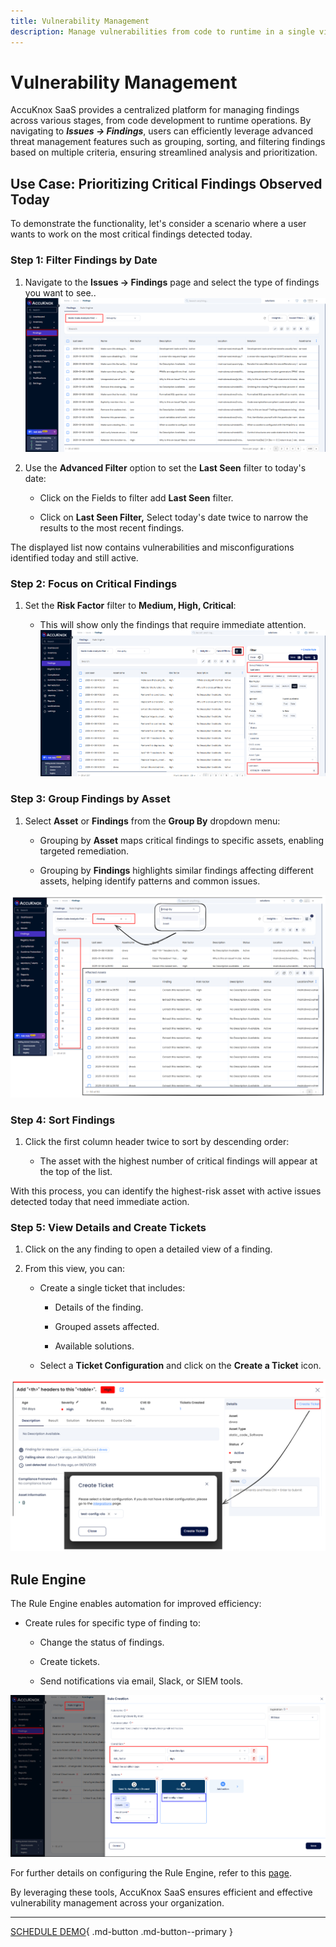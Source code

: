 ```yaml
---
title: Vulnerability Management
description: Manage vulnerabilities from code to runtime in a single view. Group, sort, and filter threats easily with AccuKnox SaaS.
---
```


# Vulnerability Management

AccuKnox SaaS provides a centralized platform for managing findings across various stages, from code development to runtime operations. By navigating to **_Issues → Findings_**, users can efficiently leverage advanced threat management features such as grouping, sorting, and filtering findings based on multiple criteria, ensuring streamlined analysis and prioritization.

## Use Case: Prioritizing Critical Findings Observed Today

To demonstrate the functionality, let's consider a scenario where a user wants to work on the most critical findings detected today.

### Step 1: Filter Findings by Date

1. Navigate to the **Issues → Findings** page and select the type of findings you want to see..
   ![image-20250113-114843.png](./images/vuln-mgmnt/1.png)

2. Use the **Advanced Filter** option to set the **Last Seen** filter to today's date:

   - Click on the Fields to filter add **Last Seen** filter.

   - Click on **Last Seen Filter,** Select today's date twice to narrow the results to the most recent findings.

The displayed list now contains vulnerabilities and misconfigurations identified today and still active.

### Step 2: Focus on Critical Findings

1. Set the **Risk Factor** filter to **Medium, High, Critical**:

   - This will show only the findings that require immediate attention.
     ![image-20250113-120820.png](./images/vuln-mgmnt/2.png)

### Step 3: Group Findings by Asset

1. Select **Asset** or **Findings** from the **Group By** dropdown menu:

   - Grouping by **Asset** maps critical findings to specific assets, enabling targeted remediation.

   - Grouping by **Findings** highlights similar findings affecting different assets, helping identify patterns and common issues.

![image-20250113-123035.png](./images/vuln-mgmnt/3.png)

### Step 4: Sort Findings

1. Click the first column header twice to sort by descending order:

   - The asset with the highest number of critical findings will appear at the top of the list.

With this process, you can identify the highest-risk asset with active issues detected today that need immediate action.

### Step 5: View Details and Create Tickets

1. Click on the any finding to open a detailed view of a finding.

2. From this view, you can:

   - Create a single ticket that includes:

     - Details of the finding.

     - Grouped assets affected.

     - Available solutions.

   - Select a **Ticket Configuration** and click on the **Create a Ticket** icon.

![image-20250113-124609.png](./images/vuln-mgmnt/4.png)

## Rule Engine

The Rule Engine enables automation for improved efficiency:

- Create rules for specific type of finding to:

  - Change the status of findings.

  - Create tickets.

  - Send notifications via email, Slack, or SIEM tools.

![vulnerability-mgmt](./images/vuln-mgmnt/5.png)

For further details on configuring the Rule Engine, refer to this [page](https://help.accuknox.com/use-cases/rules-engine-ticket-creation/?h=rules "https://help.accuknox.com/use-cases/rules-engine-ticket-creation/?h=rules").

By leveraging these tools, AccuKnox SaaS ensures efficient and effective vulnerability management across your organization.

---

[SCHEDULE DEMO](https://www.accuknox.com/contact-us){ .md-button .md-button--primary }
